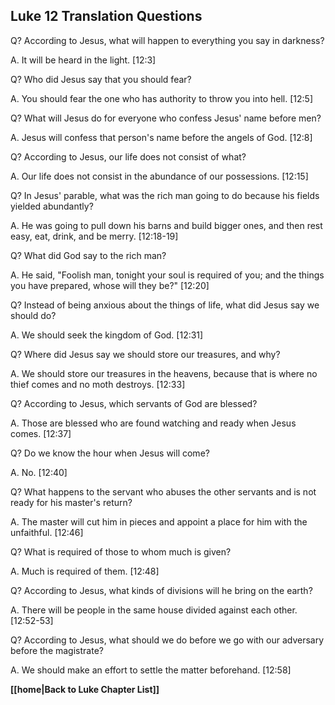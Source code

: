 ## Luke 12 Translation Questions ##

Q? According to Jesus, what will happen to everything you say in darkness?

A. It will be heard in the light. [12:3]

Q? Who did Jesus say that you should fear?

A. You should fear the one who has authority to throw you into hell. [12:5]

Q? What will Jesus do for everyone who confess Jesus' name before men?

A. Jesus will confess that person's name before the angels of God. [12:8]

Q? According to Jesus, our life does not consist of what?

A. Our life does not consist in the abundance of our possessions. [12:15]

Q? In Jesus' parable, what was the rich man going to do because his fields yielded abundantly?

A. He was going to pull down his barns and build bigger ones, and then rest easy, eat, drink, and be merry. [12:18-19]

Q? What did God say to the rich man?

A. He said, "Foolish man, tonight your soul is required of you; and the things you have prepared, whose will they be?" [12:20]

Q? Instead of being anxious about the things of life, what did Jesus say we should do?

A. We should seek the kingdom of God. [12:31]

Q? Where did Jesus say we should store our treasures, and why?

A. We should store our treasures in the heavens, because that is where no thief comes and no moth destroys. [12:33]

Q? According to Jesus, which servants of God are blessed?

A. Those are blessed who are found watching and ready when Jesus comes. [12:37]

Q? Do we know the hour when Jesus will come?

A. No. [12:40]

Q? What happens to the servant who abuses the other servants and is not ready for his master's return?

A. The master will cut him in pieces and appoint a place for him with the unfaithful. [12:46]

Q? What is required of those to whom much is given?

A. Much is required of them. [12:48]

Q? According to Jesus, what kinds of divisions will he bring on the earth?

A. There will be people in the same house divided against each other. [12:52-53]

Q? According to Jesus, what should we do before we go with our adversary before the magistrate?

A. We should make an effort to settle the matter beforehand. [12:58]

__[[home|Back to Luke Chapter List]]__

